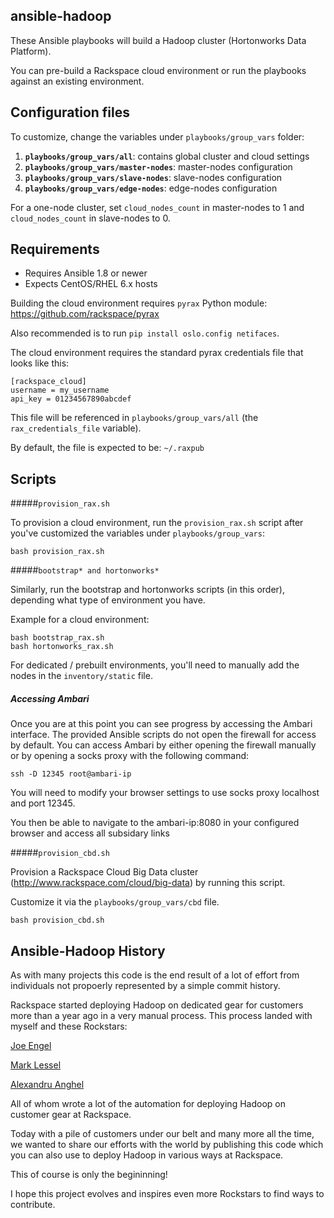 ansible-hadoop
---------

These Ansible playbooks will build a Hadoop cluster (Hortonworks Data Platform).

You can pre-build a Rackspace cloud environment or run the playbooks against an existing environment.

## Configuration files

To customize, change the variables under `playbooks/group_vars` folder:

1. **`playbooks/group_vars/all`**: contains global cluster and cloud settings
1. **`playbooks/group_vars/master-nodes`**: master-nodes configuration
1. **`playbooks/group_vars/slave-nodes`**: slave-nodes configuration
1. **`playbooks/group_vars/edge-nodes`**: edge-nodes configuration

For a one-node cluster, set `cloud_nodes_count` in master-nodes to 1 and `cloud_nodes_count` in slave-nodes to 0.

## Requirements

- Requires Ansible 1.8 or newer
- Expects CentOS/RHEL 6.x hosts

Building the cloud environment requires `pyrax` Python module: https://github.com/rackspace/pyrax 

Also recommended is to run `pip install oslo.config netifaces`.

The cloud environment requires the standard pyrax credentials file that looks like this:
````
[rackspace_cloud]
username = my_username
api_key = 01234567890abcdef
````
This file will be referenced in `playbooks/group_vars/all` (the `rax_credentials_file` variable).

By default, the file is expected to be: `~/.raxpub`

## Scripts

#####`provision_rax.sh`

To provision a cloud environment, run the `provision_rax.sh` script after you've customized the variables under `playbooks/group_vars`:
````
bash provision_rax.sh
````

#####`bootstrap* and hortonworks*`

Similarly, run the bootstrap and hortonworks scripts (in this order), depending what type of environment you have.

Example for a cloud environment:
````
bash bootstrap_rax.sh
bash hortonworks_rax.sh
````
For dedicated / prebuilt environments, you'll need to manually add the nodes in the `inventory/static` file.

##### Accessing Ambari
Once you are at this point you can see progress by accessing the Ambari interface. The provided Ansible scripts do not open the firewall for access by default. You can access Ambari by either opening the firewall manually or by opening a socks proxy with the following command:

````
ssh -D 12345 root@ambari-ip
````

You will need to modify your browser settings to use socks proxy localhost and port 12345. 

You then be able to navigate to the ambari-ip:8080 in your configured browser and access all subsidary links

#####`provision_cbd.sh`

Provision a Rackspace Cloud Big Data cluster (http://www.rackspace.com/cloud/big-data) by running this script.

Customize it via the `playbooks/group_vars/cbd` file.
````
bash provision_cbd.sh
````
## Ansible-Hadoop History

As with many projects this code is the end result of a lot of effort from individuals not propoerly represented by a simple commit history. 

Rackspace started deploying Hadoop on dedicated gear for customers more than a year ago in a very manual process. This process landed with myself and these Rockstars:

[Joe Engel](https://github.com/Joeskyyy)

[Mark Lessel](https://github.com/magglass1)

[Alexandru Anghel](https://github.com/alexandruanghel)

All of whom wrote a lot of the automation for deploying Hadoop on customer gear at Rackspace.

Today with a pile of customers under our belt and many more all the time, we wanted to share our efforts with the world by publishing this code which you can also use to deploy Hadoop in various ways at Rackspace.

This of course is only the begininning! 

I hope this project evolves and inspires even more Rockstars to find ways to contribute.



